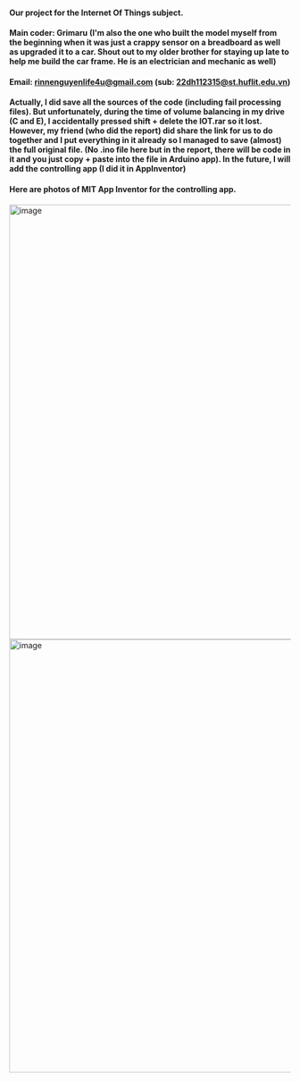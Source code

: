 #### Our project for the Internet Of Things subject.
#### Main coder: Grimaru (I'm also the one who built the model myself from the beginning when it was just a crappy sensor on a breadboard as well as upgraded it to a car. Shout out to my older brother for staying up late to help me build the car frame. He is an electrician and mechanic as well)
#### Email: rinnenguyenlife4u@gmail.com (sub: 22dh112315@st.huflit.edu.vn)
#### Actually, I did save all the sources of the code (including fail processing files). But unfortunately, during the time of volume balancing in my drive (C and E), I accidentally pressed shift + delete the IOT.rar so it lost. However, my friend (who did the report) did share the link for us to do together and I put everything in it already so I managed to save (almost) the full original file. (No .ino file here but in the report, there will be code in it and you just copy + paste into the file in Arduino app). In the future, I will add the controlling app (I did it in AppInventor)
#### Here are photos of MIT App Inventor for the controlling app.
<img width="1920" height="778" alt="image" src="https://github.com/user-attachments/assets/0ec89f59-6f4d-4506-8926-358b5051b9d7" />
<img width="1920" height="775" alt="image" src="https://github.com/user-attachments/assets/a057cc32-02e1-4e94-b854-ed9a889e4d35" />

